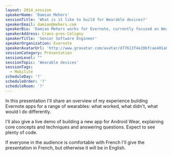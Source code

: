 ```yaml
---
layout: 2014_session
speakerName: 'Damian Mehers'
sessionTitle: 'What is it like to build for Wearable devices?'
speakerEmail: damian@mehers.com
speakerBio: 'Damian Mehers works for Evernote, currently focused on Wearable technology. He created the Evernote apps for the Samsung Galaxy Gear, the Pebble, and for Android Wear.  He lives in Crans-pres-Celigny, near Nyon and speaks both French and English.'
speakerAddress: Crans-pres-Celigny
speakerTitle: 'Senior Software Engineer'
speakerOrganization: Evernote
speakerAvatarUrl: 'http://www.gravatar.com/avatar/d77613f4e20bfcae401a6bf0018a83d1?size=200&default=mm'
sessionCategory: Présentation
sessionLevel: ""
sessionTopic: 'Wearable devices'
sessionTags:
  - Mobilité
scheduleDay: '?'
scheduleOrder: '?'
scheduleRoom: '?'
---
```


In this presentation I'll share an overview of my experience building Evernote apps for a range of wearables: what worked, what didn't, what would I do differently.  

I'll also give a live demo of building a new app for Android Wear, explaining core concepts and techniques and answering questions.  Expect to see plenty of code.

If everyone in the audience is comfortable with French I'll give the presentation in French, but otherwise it will be in English.
